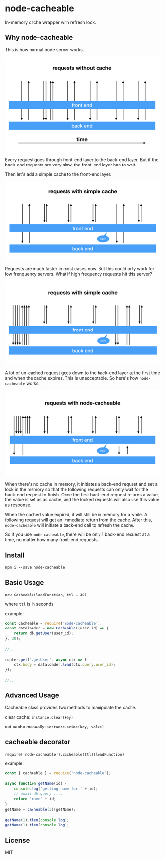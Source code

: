 node-cacheable
==========

In-memory cache wrapper with refresh lock.

## Why node-cacheable

This is how normal node server works. 

![1](https://github.com/longbill/node-cacheable/blob/master/1.png?raw=true)

Every request goes through front-end layer to the back-end layer.  But if the back-end requests are very slow, the front-end layer has to wait.

Then let's add a simple cache to the front-end layer.

![2](https://github.com/longbill/node-cacheable/blob/master/2.png?raw=true)

Requests are much faster in most cases now.  But this could only work for low frenquency servers. What if high frequency requests hit this server?

![3](https://github.com/longbill/node-cacheable/blob/master/3.png?raw=true)

A lot of un-cached request goes down to the back-end layer at the first time and when the cache expires. This is unacceptable. So here's how `node-cacheable` works.

![4](https://github.com/longbill/node-cacheable/blob/master/4.png?raw=true)

When there's no cache in memory, it initiates a back-end request and set a lock in the memory so that the following requests can only wait for the back-end request to finish.  Once the first back-end request returns a value, the value is set as as cache, and the locked requests will also use this value as response.

When the cached value expired, it will still be in memory for a while. A following request will get an immediate return from the cache. After this, `node-cacheable` will initiate a back-end call to refresh the cache.

So if you use `node-cacheable`, there will be only 1 back-end request at a time, no matter how many front-end requests.



## Install

`npm i --save node-cacheable`

## Basic Usage

`new Cacheable(loadFunction, ttl = 30)`

where `ttl` is in seconds

example: 

```javascript
const Cacheable = require('node-cacheable');
const dataloader = new Cacheable((user_id) => {
	return db.getUser(user_id);
}, 30);

//...

router.get('/getUser', async ctx => {
	ctx.body = dataloader.load(ctx.query.user_id);
});

//...

```

## Advanced Usage

Cacheable class provides two methods to manipulate the cache.

clear cache: `instance.clear(key)`

set cache manually: `instance.prime(key, value)`


## cacheable decorator

`require('node-cacheable').cacheable(ttl)(loadFunction)`

example: 

```javascript
const { cacheable } = require('node-cacheable');

async function getName(id) {
	console.log('getting name for ' + id);
	// await db.query ....
	return 'name' + id;
}
getName = cacheable(3)(getName);

getName(1).then(console.log);
getName(1).then(console.log);
```

## License

MIT


